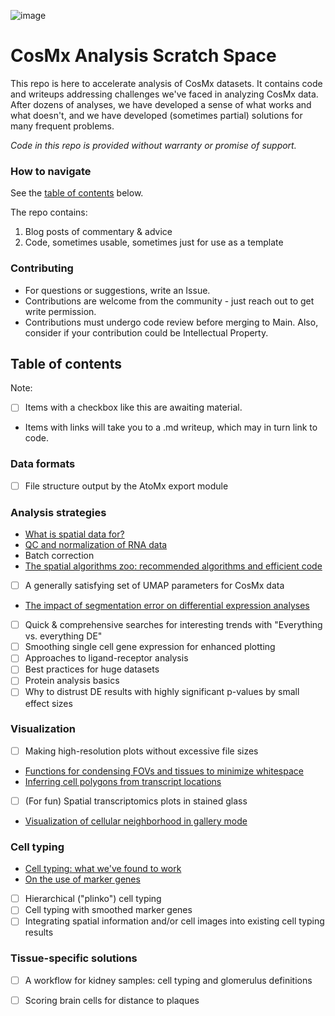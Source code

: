 
![image](https://github.com/Nanostring-Biostats/CosMx-Analysis-Scratch-Space/assets/4357938/24ab79ab-e9c5-486e-9595-68f48797d757)

# CosMx Analysis Scratch Space

This repo is here to accelerate analysis of CosMx datasets. It contains code and
 writeups addressing challenges we've faced in analyzing CosMx data. 
After dozens of analyses, we have developed a sense of what works and what doesn't, 
 and we have developed (sometimes partial) solutions for many frequent problems.

*Code in this repo is provided without warranty or promise of support.*

### How to navigate

See the [table of contents](#table-of-contents) below.

The repo contains:
1. Blog posts of commentary & advice 
2. Code, sometimes usable, sometimes just for use as a template

### Contributing

- For questions or suggestions, write an Issue.
- Contributions are welcome from the community - just reach out to get write permission.
- Contributions must undergo code review before merging to Main. Also, consider if your contribution could be Intellectual Property. 


## Table of contents

Note:
- [ ] Items with a checkbox like this are awaiting material. 
- Items with links will take you to a .md writeup, which may in turn link to code.

### Data formats 
- [ ] File structure output by the AtoMx export module

### Analysis strategies
- [What is spatial data for?](blog/what%20is%20high%20plex%20spatial%20data%20for.md)
- [QC and normalization of RNA data](blog/QC%20and%20normalization.md)
- Batch correction
- [The spatial algorithms zoo: recommended algorithms and efficient code](blog/spatial%20algorithms%20zoo.md)
- [ ] A generally satisfying set of UMAP parameters for CosMx data
- [The impact of segmentation error on differential expression analyses](blog/segmentation%20errors%20and%20DE.md)
- [ ] Quick & comprehensive searches for interesting trends with "Everything vs. everything DE"
- [ ] Smoothing single cell gene expression for enhanced plotting
- [ ] Approaches to ligand-receptor analysis
- [ ] Best practices for huge datasets
- [ ] Protein analysis basics
- [ ] Why to distrust DE results with highly significant p-values by small effect sizes

### Visualization
- [ ] Making high-resolution plots without excessive file sizes
- [Functions for condensing FOVs and tissues to minimize whitespace](blog/condensing%20FOVs%20and%20tissues%20in%20XY%20space.md)
- [Inferring cell polygons from transcript locations](blog/deriving%20cell%20polygons%20from%20transcript%20locations.md)
- [ ] (For fun) Spatial transcriptomics plots in stained glass 
- [Visualization of cellular neighborhood in gallery mode](blog/visualize%20cellular%20neighborhood%20in%20gallery%20mode.md)

### Cell typing
- [Cell typing: what we've found to work](blog/cell%20typing%20basics.md)
- [On the use of marker genes](blog/on%20cell%20typing%20with%20marker%20genes.md)
- [ ] Hierarchical ("plinko") cell typing
- [ ] Cell typing with smoothed marker genes
- [ ] Integrating spatial information and/or cell images into existing cell typing results

### Tissue-specific solutions
- [ ] A workflow for kidney samples: cell typing and glomerulus definitions
- [ ] Scoring brain cells for distance to plaques



 
